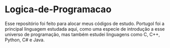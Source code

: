 # Logica-de-Programacao
 Esse repositório foi feito para alocar meus códigos de estudo. 
 Portugol foi a principal linguagem estudada aqui, como uma especíe de introdução a esse universo de programação, mas também estudei linguagens como C, C++, Python, C# e Java.
